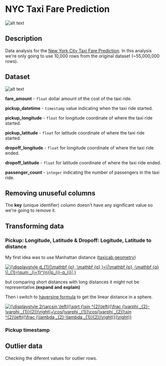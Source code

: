 # NYC Taxi Fare Prediction

![alt text](http://www.taximac.com.ar/img/relojmuestra.jpg)

## Description

Data analysis for the [New York City Taxi Fare Prediction](https://www.kaggle.com/c/new-york-city-taxi-fare-prediction). In this analysis we're only going to use 10,000 rows from the original dataset (~55,000,000 rows).

## Dataset

![alt text](http://i1376.photobucket.com/albums/ah11/mazzanicolas/Screen%20Shot%202018-08-14%20at%2010.20.58%20AM_zpsejfsp9ed.png?t=1534168182)

**fare_amount** - `float` dollar amount of the cost of the taxi ride.

**pickup_datetime**   - `timestamp` value indicating when the taxi ride started.

**pickup_longitude**  - `float` for longitude coordinate of where the taxi ride started.

**pickup_latitude**   - `float` for latitude coordinate of where the taxi ride started.

**dropoff_longitude** - `float` for longitude coordinate of where the taxi ride ended.

**dropoff_latitude**  - `float` for latitude coordinate of where the taxi ride ended.

**passenger_count**   - `integer` indicating the number of passengers in the taxi ride.

## Removing unuseful columns

The **key** (unique identifier) column doesn't have any significant value so we're going to remove it. 

## Transforming data

### Pickup: Longitude, Latitude & Dropoff: Logitude, Latitude to distance

My first idea was to use Manhattan distance ([taxicab geometry](https://en.wikipedia.org/wiki/Taxicab_geometry))

<a href="https://www.codecogs.com/eqnedit.php?latex={\displaystyle&space;d_{1}(\mathbf&space;{p}&space;,\mathbf&space;{q}&space;)=\|\mathbf&space;{p}&space;-\mathbf&space;{q}&space;\|_{1}=\sum&space;_{i=1}^{n}|p_{i}-q_{i}|,}" target="_blank"><img src="https://latex.codecogs.com/gif.latex?{\displaystyle&space;d_{1}(\mathbf&space;{p}&space;,\mathbf&space;{q}&space;)=\|\mathbf&space;{p}&space;-\mathbf&space;{q}&space;\|_{1}=\sum&space;_{i=1}^{n}|p_{i}-q_{i}|,}" title="{\displaystyle d_{1}(\mathbf {p} ,\mathbf {q} )=\|\mathbf {p} -\mathbf {q} \|_{1}=\sum _{i=1}^{n}|p_{i}-q_{i}|,}" /></a>

but comparing short distances with long distances it might not be representative.**(expand and explain)**

Then i switch to [haversine formula](https://en.wikipedia.org/wiki/Haversine_formula) to get the linear distance in a sphere.

<a href="https://www.codecogs.com/eqnedit.php?latex={\displaystyle&space;2r\arcsin&space;\left({\sqrt&space;{\sin&space;^{2}\left({\frac&space;{\varphi&space;_{2}-\varphi&space;_{1}}{2}}\right)&plus;\cos(\varphi&space;_{1})\cos(\varphi&space;_{2})\sin&space;^{2}\left({\frac&space;{\lambda&space;_{2}-\lambda&space;_{1}}{2}}\right)}}\right)}" target="_blank"><img src="https://latex.codecogs.com/gif.latex?{\displaystyle&space;2r\arcsin&space;\left({\sqrt&space;{\sin&space;^{2}\left({\frac&space;{\varphi&space;_{2}-\varphi&space;_{1}}{2}}\right)&plus;\cos(\varphi&space;_{1})\cos(\varphi&space;_{2})\sin&space;^{2}\left({\frac&space;{\lambda&space;_{2}-\lambda&space;_{1}}{2}}\right)}}\right)}" title="{\displaystyle 2r\arcsin \left({\sqrt {\sin ^{2}\left({\frac {\varphi _{2}-\varphi _{1}}{2}}\right)+\cos(\varphi _{1})\cos(\varphi _{2})\sin ^{2}\left({\frac {\lambda _{2}-\lambda _{1}}{2}}\right)}}\right)}" /></a>

### Pickup timestamp


## Outlier data

Checking the diferent values for outlier rows.

